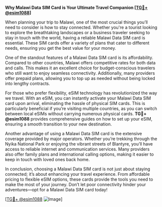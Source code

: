 **Why Malawi Data SIM Card is Your Ultimate Travel Companion [[TG💪+ @esim1088](https://t.me/s/esim1088)]**

When planning your trip to Malawi, one of the most crucial things you’ll need to consider is how to stay connected. Whether you're a tourist looking to explore the breathtaking landscapes or a business traveler seeking to stay in touch with the world, having a reliable Malawi Data SIM card is essential. These SIM cards offer a variety of plans that cater to different needs, ensuring you get the best value for your money.

One of the standout features of a Malawi Data SIM card is its affordability. Compared to other countries, Malawi offers competitive rates for both data and calls. This makes it an excellent choice for budget-conscious travelers who still want to enjoy seamless connectivity. Additionally, many providers offer prepaid plans, allowing you to top up as needed without being locked into lengthy contracts. 

For those who prefer flexibility, eSIM technology has revolutionized the way we travel. With an eSIM, you can instantly activate your Malawi Data SIM card upon arrival, eliminating the hassle of physical SIM cards. This is particularly beneficial if you’re visiting multiple countries, as you can switch between local eSIMs without carrying numerous physical cards. **TG💪+ @esim1088** provides comprehensive guides on how to set up your eSIM, ensuring a smooth transition to your new destination.

Another advantage of using a Malawi Data SIM card is the extensive coverage provided by major operators. Whether you’re trekking through the Nyika National Park or enjoying the vibrant streets of Blantyre, you’ll have access to reliable internet and communication services. Many providers also offer family plans and international calling options, making it easier to keep in touch with loved ones back home.

In conclusion, choosing a Malawi Data SIM card is not just about staying connected; it’s about enhancing your travel experience. From affordable pricing to flexible eSIM options, these cards provide the tools you need to make the most of your journey. Don’t let poor connectivity hinder your adventures—opt for a Malawi Data SIM card today! 

[[TG💪+ @esim1088](https://t.me/s/esim1088) ![Image](https://i.postimg.cc/Y0z9fWf4/image.png)]